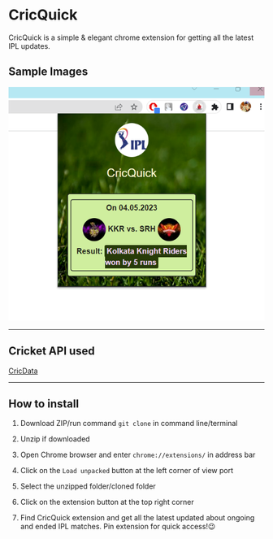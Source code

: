 # CricQuick

CricQuick is a simple & elegant chrome extension for getting all the latest IPL updates.

## Sample Images

![alt text](https://raw.githubusercontent.com/neerajnishad5/cricket-chrome-extension/master/updateImg.png)

---

## Cricket API used 

[CricData](https://cricketdata.org/)

---

## How to install

1. Download ZIP/run command `git clone` in command line/terminal

2. Unzip if downloaded

3. Open Chrome browser and enter `chrome://extensions/` in address bar

4. Click on the `Load unpacked` button at the left corner of view port

5. Select the unzipped folder/cloned folder

6. Click on the extension button at the top right corner

7. Find CricQuick extension and get all the latest updated about ongoing and ended IPL matches. Pin extension for quick access!😉
